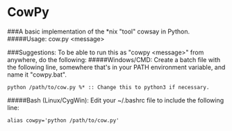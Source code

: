 CowPy
=====

###A basic implementation of the *nix "tool" cowsay in Python.
#####Usage:
cow.py \<message\>

###Suggestions:
To be able to run this as "cowpy \<message\>" from anywhere, do the following:
#####Windows/CMD:
Create a batch file with the following line, somewhere that's in your PATH environment variable, and name it "cowpy.bat".
```
python /path/to/cow.py %* :: Change this to python3 if necessary.
```

#####Bash (Linux/CygWin):
Edit your ~/.bashrc file to include the following line:
```
alias cowpy='python /path/to/cow.py'
```
